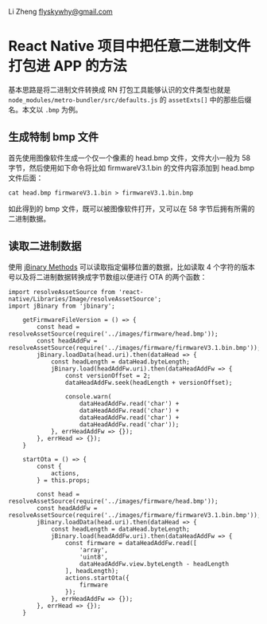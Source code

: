 Li Zheng <flyskywhy@gmail.com>

# React Native 项目中把任意二进制文件打包进 APP 的方法
基本思路是将二进制文件转换成 RN 打包工具能够认识的文件类型也就是 `node_modules/metro-bundler/src/defaults.js` 的 `assetExts[]` 中的那些后缀名。本文以 `.bmp` 为例。

## 生成特制 bmp 文件
首先使用图像软件生成一个仅一个像素的 head.bmp 文件，文件大小一般为 58 字节，然后使用如下命令将比如 firmwareV3.1.bin 的文件内容添加到 head.bmp 文件后面：

    cat head.bmp firmwareV3.1.bin > firmwareV3.1.bin.bmp

如此得到的 bmp 文件，既可以被图像软件打开，又可以在 58 字节后拥有所需的二进制数据。

## 读取二进制数据
使用 [jBinary Methods](https://github.com/jDataView/jBinary/wiki/jBinary-Methods) 可以读取指定偏移位置的数据，比如读取 4 个字符的版本号以及将二进制数据转换成字节数组以便进行 OTA 的两个函数：
```
import resolveAssetSource from 'react-native/Libraries/Image/resolveAssetSource';
import jBinary from 'jbinary';

    getFirmwareFileVersion = () => {
        const head = resolveAssetSource(require('../images/firmware/head.bmp'));
        const headAddFw = resolveAssetSource(require('../images/firmware/firmwareV3.1.bin.bmp'));
        jBinary.loadData(head.uri).then(dataHead => {
            const headLength = dataHead.byteLength;
            jBinary.load(headAddFw.uri).then(dataHeadAddFw => {
                const versionOffset = 2;
                dataHeadAddFw.seek(headLength + versionOffset);

                console.warn(
                    dataHeadAddFw.read('char') +
                    dataHeadAddFw.read('char') +
                    dataHeadAddFw.read('char') +
                    dataHeadAddFw.read('char'));
            }, errHeadAddFw => {});
        }, errHead => {});
    }

    startOta = () => {
        const {
            actions,
        } = this.props;

        const head = resolveAssetSource(require('../images/firmware/head.bmp'));
        const headAddFw = resolveAssetSource(require('../images/firmware/firmwareV3.1.bin.bmp'));
        jBinary.loadData(head.uri).then(dataHead => {
            const headLength = dataHead.byteLength;
            jBinary.load(headAddFw.uri).then(dataHeadAddFw => {
                const firmware = dataHeadAddFw.read([
                    'array',
                    'uint8',
                    dataHeadAddFw.view.byteLength - headLength
                ], headLength);
                actions.startOta({
                    firmware
                });
            }, errHeadAddFw => {});
        }, errHead => {});
    }
```

